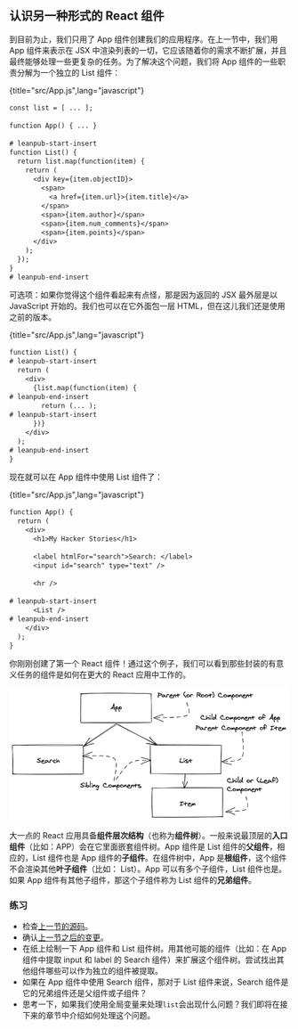 ## 认识另一种形式的 React 组件

到目前为止，我们只用了 App 组件创建我们的应用程序。在上一节中，我们用 App 组件来表示在 JSX 中渲染列表的一切，它应该随着你的需求不断扩展，并且最终能够处理一些更复杂的任务。为了解决这个问题，我们将 App 组件的一些职责分解为一个独立的 List 组件：

{title="src/App.js",lang="javascript"}

```
const list = [ ... ];

function App() { ... }

# leanpub-start-insert
function List() {
  return list.map(function(item) {
    return (
      <div key={item.objectID}>
        <span>
          <a href={item.url}>{item.title}</a>
        </span>
        <span>{item.author}</span>
        <span>{item.num_comments}</span>
        <span>{item.points}</span>
      </div>
    );
  });
}
# leanpub-end-insert
```

可选项：如果你觉得这个组件看起来有点怪，那是因为返回的 JSX 最外层是以 JavaScript 开始的。我们也可以在它外面包一层 HTML，但在这儿我们还是使用之前的版本。

{title="src/App.js",lang="javascript"}

```
function List() {
# leanpub-start-insert
  return (
    <div>
      {list.map(function(item) {
# leanpub-end-insert
        return (... );
# leanpub-start-insert
      })}
    </div>
  );
# leanpub-end-insert
}
```

现在就可以在 App 组件中使用 List 组件了：

{title="src/App.js",lang="javascript"}

```
function App() {
  return (
    <div>
      <h1>My Hacker Stories</h1>

      <label htmlFor="search">Search: </label>
      <input id="search" type="text" />

      <hr />

# leanpub-start-insert
      <List />
# leanpub-end-insert
    </div>
  );
}
```

你刚刚创建了第一个 React 组件！通过这个例子，我们可以看到那些封装的有意义任务的组件是如何在更大的 React 应用中工作的。

![](../images/component-tree.png)

大一点的 React 应用具备**组件层次结构**（也称为**组件树**）。一般来说最顶层的**入口组件**（比如：APP）会在它里面嵌套组件树。App 组件是 List 组件的**父组件**，相应的，List 组件也是 App 组件的**子组件**。在组件树中，App 是**根组件**，这个组件不会渲染其他**叶子组件**（比如： List）。App 可以有多个子组件，List 组件也是。如果 App 组件有其他子组件，那这个子组件称为 List 组件的**兄弟组件**。

### 练习

- 检查[上一节的源码](https://codesandbox.io/s/github/the-road-to-learn-react/hacker-stories/tree/hs/Meet-another-React-Component)。
- 确认[上一节之后的变更](https://github.com/the-road-to-learn-react/hacker-stories/compare/hs/Lists-in-React...hs/Meet-another-React-Component?expand=1)。
- 在纸上绘制一下 App 组件和 List 组件树。用其他可能的组件（比如：在 App 组件中提取 input 和 label 的 Search 组件）来扩展这个组件树。尝试找出其他组件哪些可以作为独立的组件被提取。
- 如果在 App 组件中使用 Search 组件，那对于 List 组件来说，Search 组件是它的兄弟组件还是父组件或子组件？
- 思考一下，如果我们使用全局变量来处理`list`会出现什么问题？我们即将在接下来的章节中介绍如何处理这个问题。
